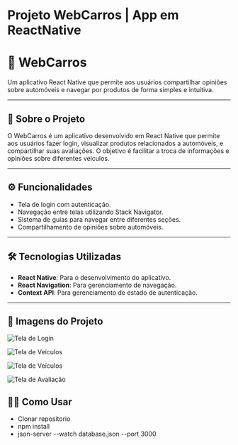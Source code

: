 # Projeto WebCarros | App em ReactNative

# 🚗 WebCarros

Um aplicativo React Native que permite aos usuários compartilhar opiniões sobre automóveis e navegar por produtos de forma simples e intuitiva.

---

## 📝 Sobre o Projeto

O WebCarros é um aplicativo desenvolvido em React Native que permite aos usuários fazer login, visualizar produtos relacionados a automóveis, e compartilhar suas avaliações. O objetivo é facilitar a troca de informações e opiniões sobre diferentes veículos.

---

## ⚙️ Funcionalidades

- Tela de login com autenticação.
- Navegação entre telas utilizando Stack Navigator.
- Sistema de guias para navegar entre diferentes seções.
- Compartilhamento de opiniões sobre automóveis.

---

## 🛠️ Tecnologias Utilizadas

- **React Native**: Para o desenvolvimento do aplicativo.
- **React Navigation**: Para gerenciamento de navegação.
- **Context API**: Para gerenciamento de estado de autenticação.

---

## 📸 Imagens do Projeto

![Tela de Login](./assets/tela-login.png)

![Tela de Veículos](./assets/tela-veiculos.png)

![Tela de Veículos](./assets/tela-veiculos2.png)

![Tela de Avaliação](./assets/tela-avaliacao.png)

## 👷‍♂️ Como Usar

- Clonar repositorio
- npm install
- json-server --watch database.json --port 3000
